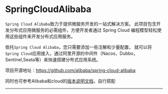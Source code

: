 # SpringCloudAlibaba

`Spring Cloud Alibaba`致力于提供微服务开发的一站式解决方案。
此项目包含开发分布式应用微服务的必需组件，方便开发者通过 Spring Cloud 编程模型轻松使用这些组件来开发分布式应用服务。

依托`Spring Cloud Alibaba`，您只需要添加一些注解和少量配置，
就可以将`Spring Cloud`应用接入，通过阿里开源的中间件（Nacos，Dubbo，Sentinel,Seata等）来快速搭建分布式应用系统。

项目开源地址：https://github.com/alibaba/spring-cloud-alibaba

同时也可参考Alibaba和cloud的[版本说明文档](https://github.com/alibaba/spring-cloud-alibaba/wiki/%E7%89%88%E6%9C%AC%E8%AF%B4%E6%98%8E)，自行搭配












----
